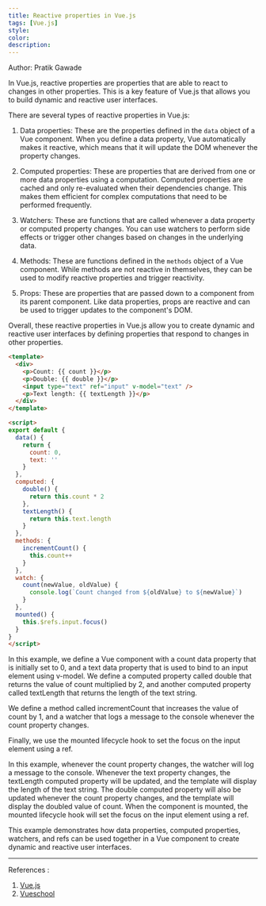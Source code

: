 ```yaml
---
title: Reactive properties in Vue.js
tags: [Vue.js]
style: 
color: 
description:
---
```


Author: Pratik Gawade 

In Vue.js, reactive properties are properties that are able to react to changes in other properties. This is a key feature of Vue.js that allows you to build dynamic and reactive user interfaces.

There are several types of reactive properties in Vue.js:

1. Data properties: These are the properties defined in the `data` object of a Vue component. When you define a data property, Vue automatically makes it reactive, which means that it will update the DOM whenever the property changes.

2. Computed properties: These are properties that are derived from one or more data properties using a computation. Computed properties are cached and only re-evaluated when their dependencies change. This makes them efficient for complex computations that need to be performed frequently.

3. Watchers: These are functions that are called whenever a data property or computed property changes. You can use watchers to perform side effects or trigger other changes based on changes in the underlying data.

4. Methods: These are functions defined in the `methods` object of a Vue component. While methods are not reactive in themselves, they can be used to modify reactive properties and trigger reactivity.

5. Props: These are properties that are passed down to a component from its parent component. Like data properties, props are reactive and can be used to trigger updates to the component's DOM.

Overall, these reactive properties in Vue.js allow you to create dynamic and reactive user interfaces by defining properties that respond to changes in other properties.

```html
<template>
  <div>
    <p>Count: {{ count }}</p>
    <p>Double: {{ double }}</p>
    <input type="text" ref="input" v-model="text" />
    <p>Text length: {{ textLength }}</p>
  </div>
</template>

<script>
export default {
  data() {
    return {
      count: 0,
      text: ''
    }
  },
  computed: {
    double() {
      return this.count * 2
    },
    textLength() {
      return this.text.length
    }
  },
  methods: {
    incrementCount() {
      this.count++
    }
  },
  watch: {
    count(newValue, oldValue) {
      console.log(`Count changed from ${oldValue} to ${newValue}`)
    }
  },
  mounted() {
    this.$refs.input.focus()
  }
}
</script>
```
In this example, we define a Vue component with a count data property that is initially set to 0, and a text data property that is used to bind to an input element using v-model. We define a computed property called double that returns the value of count multiplied by 2, and another computed property called textLength that returns the length of the text string.

We define a method called incrementCount that increases the value of count by 1, and a watcher that logs a message to the console whenever the count property changes.

Finally, we use the mounted lifecycle hook to set the focus on the input element using a ref.

In this example, whenever the count property changes, the watcher will log a message to the console. Whenever the text property changes, the textLength computed property will be updated, and the template will display the length of the text string. The double computed property will also be updated whenever the count property changes, and the template will display the doubled value of count. When the component is mounted, the mounted lifecycle hook will set the focus on the input element using a ref.

This example demonstrates how data properties, computed properties, watchers, and refs can be used together in a Vue component to create dynamic and reactive user interfaces.

___
References : 
1. [Vue.js](https://vuejs.org/guide/introduction.html)
2. [Vueschool](https://vueschool.io/)